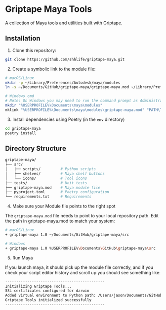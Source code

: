 # Griptape Maya Tools

A collection of Maya tools and utilities built with Griptape.

## Installation

1. Clone this repository:
```bash
git clone https://github.com/shhlife/griptape-maya.git
```

2. Create a symbolic link to the module file:

```bash
# macOS/Linux
mkdir -p ~/Library/Preferences/Autodesk/maya/modules
ln -s ~/Documents/GitHub/griptape-maya/griptape-maya.mod ~/Library/Preferences/Autodesk/maya/modules/griptape-maya.mod

# Windows cmd
# Note: On Windows you may need to run the command prompt as Administrator to create symbolic links
mkdir "%USERPROFILE%\Documents\maya\modules"
mklink "%USERPROFILE%\Documents\maya\modules\griptape-maya.mod" "PATH\TO\griptape-maya\griptape-maya.mod"
```

3. Install dependencies using Poetry (in the `env` directory)

```bash
cd griptape-maya
poetry install
```

## Directory Structure

```bash
griptape-maya/
├── src/
│   ├── scripts/         # Python scripts
│   ├── shelves/         # Maya shelf buttons
│   └── icons/           # Tool icons
├── tests/               # Unit tests
├── griptape-maya.mod    # Maya module file
├── pyproject.toml       # Poetry configuration
└── requirements.txt     # Requirements

```

4. Make sure your Module file points to the right spot

The `griptape-maya.mod` file needs to point to your local repository path. Edit the path in griptape-maya.mod to match your system:

```bash
# macOS/Linux
+ griptape-maya 1.0 ~/Documents/GitHub/griptape-maya/src

# Windows
+ griptape-maya 1.0 %USERPROFILE%\Documents\GitHub\griptape-maya\src
```

5. Run Maya

If you launch maya, it should pick up the module file correctly, and if you check your script editor history and scroll up you should see something like:

```bash
---------------------------------------------
Initializing Griptape Tools...
SSL certificates configured for darwin
Added virtual environment to Python path: /Users/jason/Documents/GitHub/griptape-maya/.venv/lib/python3.11/site-packages
Griptape Tools initialized successfully
---------------------------------------------
```

